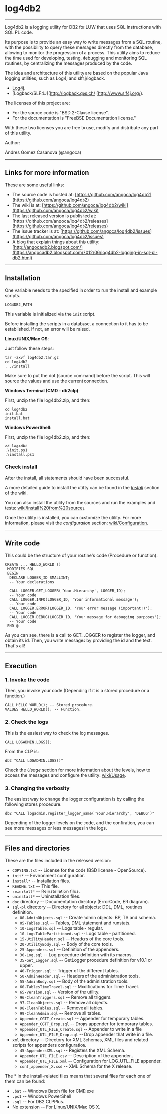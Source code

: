 # log4db2 #
-----------

Log4db2 is a logging utility for DB2 for LUW that uses SQL instructions with SQL
PL code.

Its purpose is to provide an easy way to write messages from a SQL routine, with
the possibility to query these messages directly from the database, allowing to monitor the progression of a process.
This utility aims to reduce the time used for developing, testing, debugging and 
monitoring SQL routines, by centralizing the messages produced by the code.

The idea and architecture of this utility are based on the popular Java logging
utilities, such as Log4j and slf4j/logback.

 * [Log4j](http://logging.apache.org/log4j).
 * [Logback/SLF4J](http://logback.qos.ch/ [http://www.slf4j.org/).

The licenses of this project are:

  * For the source code is "BSD 2-Clause license".
  * For the documentation is "FreeBSD Documentation license."
 
With these two licenses you are free to use, modify and distribute any part of this
utility.

Author:

Andres Gomez Casanova (@angoca)


------------------
## Links for more information ##

These are some useful links:

 * The source code is hosted at:
    [https://github.com/angoca/log4db2](https://github.com/angoca/log4db2)
 * The wiki is at:
    [https://github.com/angoca/log4db2/wiki](https://github.com/angoca/log4db2/wiki)
 * The last released version is published at:
    [https://github.com/angoca/log4db2/releases](https://github.com/angoca/log4db2/releases)
 * The issue tracker is at:
    [https://github.com/angoca/log4db2/issues](https://github.com/angoca/log4db2/issues)
 * A blog that explain things about this utility:
    [http://angocadb2.blogspot.com/](https://angocadb2.blogspot.com/2012/06/log4db2-logging-in-sql-pl-db2.html)


------------------
## Installation ##

One variable needs to the specified in order to run the install and example
scripts.

    LOG4DB2_PATH

This variable is initialized via the `init` script.

Before installing the scripts in a database, a connection to it has to be
established. If not, an error will be raised.

**Linux/UNIX/Mac OS**:

Just follow these steps:

    tar -zxvf log4db2.tar.gz
    cd log4db2
    . ./install

Make sure to put the dot (source command) before the script. This will source the
values and use the current connection.

**Windows Terminal (CMD - db2clp)**:

First, unzip the file log4db2.zip, and then:

    cd log4db2
    init.bat
    install.bat

**Windows PowerShell**:

First, unzip the file log4db2.zip, and then:

    cd log4db2
    .\init.ps1
    .\install.ps1

### Check install ###

After the install, all statements should have been successful.

A more detailed guide to install the utility can be found in the [_Install_](https://github.com/angoca/log4db2/wiki/Install)
section of the wiki.

You can also install the utility from the sources and run the examples and
tests:
[wiki/Install%20from%20sources](https://github.com/angoca/log4db2/wiki/Install%20from%20sources).

Once the utility is installed, you can customize the utility. For more
information, please visit the _configuration_ section:
[wiki/Configuration](https://github.com/angoca/log4db2/wiki/Configuration).


-----------
## Write code ##

This could be the structure of your routine's code (Procedure or function).

    CREATE ... HELLO_WORLD ()
     MODIFIES SQL
     BEGIN
      DECLARE LOGGER_ID SMALLINT;
      -- Your declarations

      CALL LOGGER.GET_LOGGER('Your.Hierarchy', LOGGER_ID);
      -- Your code
      CALL LOGGER.INFO(LOGGER_ID, 'Your informational message');
      -- Your code
      CALL LOGGER.ERROR(LOGGER_ID, 'Your error message (important!)');
      -- Your code
      CALL LOGGER.DEBUG(LOGGER_ID, 'Your message for debugging purposes');
      -- Your code
     END @

As you can see, there is a call to GET_LOGGER to register the logger, and obtain its
id. Then, you write messages by providing the id and the text. That's all!

-----------
## Execution ##

### 1. Invoke the code ###

Then, you invoke your code (Depending if it is a stored procedure or a
function.)

    CALL HELLO_WORLD(); -- Stored procedure.
    VALUES HELLO_WORLD(); -- Function.

### 2. Check the logs ###

This is the easiest way to check the log messages.

    CALL LOGADMIN.LOGS();

From the CLP is:

    db2 "CALL LOGADMIN.LOGS()"

Check the _Usage_ section for more information about the levels, how to access
the messages and configure the utility: 
[wiki/Usage](https://github.com/angoca/log4db2/wiki/Usage).

### 3. Changing the verbosity ###

The easiest way to change the logger configuration is by calling the following stores procedure.

    db2 "CALL logadmin.register_logger_name('Your.Hierarchy', 'DEBUG')"

Depending of the logger levels on the code, and the confiration, you can see more messages
or less messages in the logs.

---------------------------
## Files and directories ##

These are the files included in the released version:

 * `COPYING.txt` -- License for the code (BSD license - OpenSource).
 * `init*` -- Environment configuration. 
 * `install*` -- Installation files.
 * `README.txt` -- This file.
 * `reinstall*` -- Reinstallation files.
 * `uninstall*` -- Uninstallation files.
 * `doc` directory -- Documentation directory (ErrorCode, ER diagram).
 * `sql-pl` directory -- Directory for all objects: DDL, DML, routines
     definition.
   * `00-AdminObjects.sql` -- Create admin objects: BP, TS and schema.
   * `05-Tables.sql` -- Tables, DML statement and runstats.
   * `10-LogsTable.sql` -- Logs table - regular.
   * `10-LogsTablePartitioned.sql` -- Logs table - partitioned.
   * `15-UtilityHeader.sql` -- Headers of the core tools.
   * `20-UtilityBody.sql` -- Body of the core tools.
   * `25-Appenders.sql` -- Definition of the appenders.
   * `30-Log.sql` -- Log procedure definition with its macros.
   * `35-Get_Logger.sql` -- GetLogger procedure definition for v10.1 or upper.
   * `40-Trigger.sql` -- Trigger of the different tables.
   * `50-AdminHeader.sql` -- Headers of the administration tools.
   * `55-AdminBody.sql` -- Body of the administration tools.
   * `60-TablesTimeTravel.sql` -- Modifications for Time Travel.
   * `65-Version.sql` -- Version of the utility.
   * `96-CleanTriggers.sql` -- Remove all triggers.
   * `97-CleanObjects.sql` -- Remove all objects.
   * `98-CleanTables.sql` -- Remove all tables.
   * `99-CleanAdmin.sql` -- Remove all tables.
   * `Appender_CGTT_Create.sql` -- Appender for temporary tables.
   * `Appender_CGTT_Drop.sql` -- Drops appender for temporary tables.
   * `Appender_UTL_FILE_Create.sql` -- Appender to write in a file
   * `Appender_UTL_FILE_Drop.sql` -- Drop appender that write in a file.
 * `xml` directory -- Directory for XML Schemas, XML files and related scripts
     for appenders configuration.
   * `45-AppendersXML.sql` -- Registers the XML Schema.
   * `Appender_UTL_FILE.csv` -- Description of the appender..
   * `Appender_UTL_FILE.xml` -- Configuration for LOG_UTL_FILE appender.
   * `conf_appender_X.xsd` -- XML Schema for the X release.

The * in the install-related files means that several files for each one of
them can be found:

 * `.bat` -- Windows Batch file for CMD.exe
 * `.ps1` -- Windows PowerShell
 * `.sql` -- For DB2 CLPPlus.
 * No extension -- For Linux/UNIX/Mac OS X.

